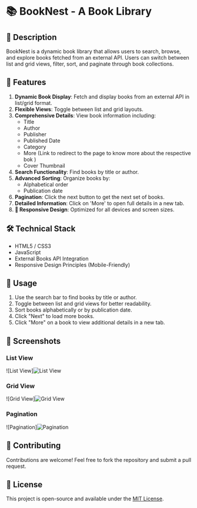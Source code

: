 # 📚 BookNest - A Book Library

## 📝 Description
BookNest is a dynamic book library that allows users to search, browse, and explore books fetched from an external API. Users can switch between list and grid views, filter, sort, and paginate through book collections.

## 🚀 Features

1. **Dynamic Book Display**: Fetch and display books from an external API in list/grid format.
2. **Flexible Views**: Toggle between list and grid layouts.
3. **Comprehensive Details**: View book information including:
   - Title
   - Author
   - Publisher
   - Published Date
   - Category
   - More (Link to redirect to the page to know more about the respective bok )
   - Cover Thumbnail
4. **Search Functionality**: Find books by title or author.
5. **Advanced Sorting**: Organize books by:
   - Alphabetical order
   - Publication date
6. **Pagination**: Click the next button to get the next set of books.
7. **Detailed Information**: Click on 'More' to open full details in a new tab.
8. **📱 Responsive Design**: Optimized for all devices and screen sizes.

## 🛠️ Technical Stack
- HTML5 / CSS3
- JavaScript
- External Books API Integration
- Responsive Design Principles (Mobile-Friendly)



## 🔧 Usage
1. Use the search bar to find books by title or author.
2. Toggle between list and grid views for better readability.
3. Sort books alphabetically or by publication date.
4. Click "Next" to load more books.
5. Click "More" on a book to view additional details in a new tab.

## 📸 Screenshots

### List View
![List View]![List View](https://github.com/user-attachments/assets/94188bda-f1ce-40db-ade4-0460f05e70ec)


### Grid View
![Grid View]![Grid View](https://github.com/user-attachments/assets/9c9639cd-63bc-4867-be41-75f8b923144a)


### Pagination
![Pagination]![Pagination](https://github.com/user-attachments/assets/82d27b55-82c9-415f-9c4f-93693eacf516)


## 🤝 Contributing
Contributions are welcome! Feel free to fork the repository and submit a pull request.

## 📜 License
This project is open-source and available under the [MIT License](LICENSE).

